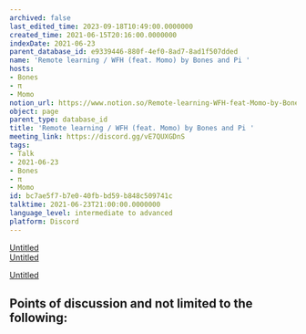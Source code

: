 ```yaml
---
archived: false
last_edited_time: 2023-09-18T10:49:00.0000000
created_time: 2021-06-15T20:16:00.0000000
indexDate: 2021-06-23
parent_database_id: e9339446-880f-4ef0-8ad7-8ad1f507dded
name: 'Remote learning / WFH (feat. Momo) by Bones and Pi '
hosts:
- Bones
- π
- Momo
notion_url: https://www.notion.so/Remote-learning-WFH-feat-Momo-by-Bones-and-Pi-bc7ae5f7b7e040fbbd59b848c509741c
object: page
parent_type: database_id
title: 'Remote learning / WFH (feat. Momo) by Bones and Pi '
meeting_link: https://discord.gg/vE7QUXGDnS
tags:
- Talk
- 2021-06-23
- Bones
- π
- Momo
id: bc7ae5f7-b7e0-40fb-bd59-b848c509741c
talktime: 2021-06-23T21:00:00.0000000
language_level: intermediate to advanced
platform: Discord
---
```


[Untitled](https://www.notion.so/23f0f26c7f1547c0b08477c0c6f1f461)   
[Untitled](https://www.notion.so/482e61b02b9c4456b2b4fe86bb7544c6)   

[Untitled](https://www.notion.so/60226399bd024bf4bf588586f8013a21)   
## Points of discussion and not limited to the following:

   
   
   
   

   


